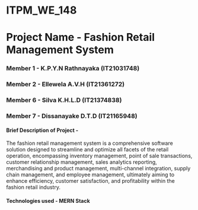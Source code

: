 # ITPM_WE_148

# Project Name - Fashion Retail Management System

### Member 1 - K.P.Y.N Rathnayaka (IT21031748)
### Member 2 - Ellewela A.V.H (IT21361272)
### Member 6 - Silva K.H.L.D (IT21374838)
### Member 7 - Dissanayake D.T.D (IT21165948)

#### Brief Description of Project - 
The fashion retail management system is a comprehensive software solution designed to streamline and optimize all facets of the retail operation, encompassing inventory management, point of sale transactions, customer relationship management, sales analytics reporting, merchandising and product management, multi-channel integration, supply chain management, and employee management, ultimately aiming to enhance efficiency, customer satisfaction, and profitability within the fashion retail industry.

#### Technologies used  - MERN Stack

